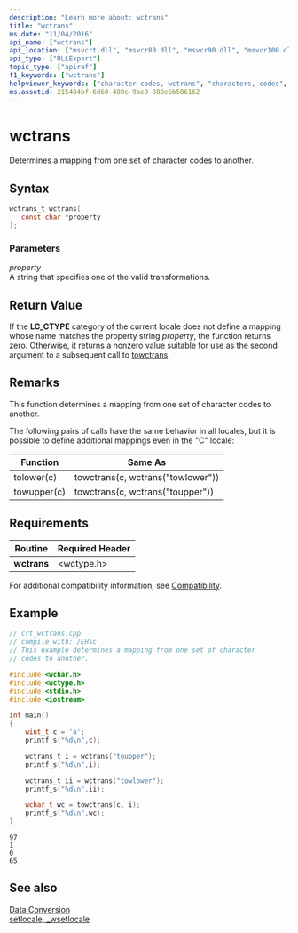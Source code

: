 ```yaml
---
description: "Learn more about: wctrans"
title: "wctrans"
ms.date: "11/04/2016"
api_name: ["wctrans"]
api_location: ["msvcrt.dll", "msvcr80.dll", "msvcr90.dll", "msvcr100.dll", "msvcr100_clr0400.dll", "msvcr110.dll", "msvcr110_clr0400.dll", "msvcr120.dll", "msvcr120_clr0400.dll", "ucrtbase.dll", "api-ms-win-crt-convert-l1-1-0.dll"]
api_type: ["DLLExport"]
topic_type: ["apiref"]
f1_keywords: ["wctrans"]
helpviewer_keywords: ["character codes, wctrans", "characters, codes", "characters, converting", "wctrans function"]
ms.assetid: 215404bf-6d60-489c-9ae9-880e6b586162
---
```

# wctrans

Determines a mapping from one set of character codes to another.

## Syntax

```C
wctrans_t wctrans(
   const char *property
);
```

### Parameters

*property*<br/>
A string that specifies one of the valid transformations.

## Return Value

If the **LC_CTYPE** category of the current locale does not define a mapping whose name matches the property string *property*, the function returns zero. Otherwise, it returns a nonzero value suitable for use as the second argument to a subsequent call to [towctrans](towctrans.md).

## Remarks

This function determines a mapping from one set of character codes to another.

The following pairs of calls have the same behavior in all locales, but it is possible to define additional mappings even in the "C" locale:

|Function|Same As|
|--------------|-------------|
|tolower(c)|towctrans(c, wctrans("towlower"))|
|towupper(c)|towctrans(c, wctrans("toupper"))|

## Requirements

|Routine|Required Header|
|-------------|---------------------|
|**wctrans**|\<wctype.h>|

For additional compatibility information, see [Compatibility](../../c-runtime-library/compatibility.md).

## Example

```C
// crt_wctrans.cpp
// compile with: /EHsc
// This example determines a mapping from one set of character
// codes to another.

#include <wchar.h>
#include <wctype.h>
#include <stdio.h>
#include <iostream>

int main()
{
    wint_t c = 'a';
    printf_s("%d\n",c);

    wctrans_t i = wctrans("toupper");
    printf_s("%d\n",i);

    wctrans_t ii = wctrans("towlower");
    printf_s("%d\n",ii);

    wchar_t wc = towctrans(c, i);
    printf_s("%d\n",wc);
}
```

```Output
97
1
0
65
```

## See also

[Data Conversion](../../c-runtime-library/data-conversion.md)<br/>
[setlocale, _wsetlocale](setlocale-wsetlocale.md)<br/>
